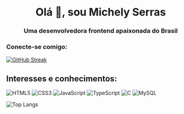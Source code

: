 
<h1 align="center">Olá 👋, sou Michely Serras</h1>
<h3 align="center">Uma desenvolvedora frontend apaixonada do Brasil</h3>

<h3 align="left">Conecte-se comigo:</h3>
<p align="left">
</p>

[![GitHub Streak](https://streak-stats.demolab.com/?user=Michelyserras&theme=bear&background=000&border=30A3DC&dates=FFF)](https://git.io/streak-stats)


## Interesses e conhecimentos: 
![HTML5](https://img.shields.io/badge/HTML5-E34F26?style=for-the-badge&logo=html5&logoColor=white) 
![CSS3](https://img.shields.io/badge/CSS3-1572B6?style=for-the-badge&logo=css3&logoColor=white)
![JavaScript](https://img.shields.io/badge/JavaScript-F7DF1E?style=for-the-badge&logo=javascript&logoColor=black)
![TypeScript](https://img.shields.io/badge/TypeScript-007ACC?style=for-the-badge&logo=typescript&logoColor=white)
![C](https://img.shields.io/badge/C-00599C?style=for-the-badge&logo=c&logoColor=white)
![MySQL](https://img.shields.io/badge/MySQL-00000F?style=for-the-badge&logo=mysql&logoColor=white)


![Top Langs](https://github-readme-stats-git-masterrstaa-rickstaa.vercel.app/api/top-langs/?username=Michelyserras&layout=compact&bg_color=000&border_color=30A3DC&title_color=E94D5F&text_color=FFF)

<!---
Michelyserras/Michelyserras is a ✨ special ✨ repository because its `README.md` (this file) appears on your GitHub profile.
You can click the Preview link to take a look at your changes.
--->
